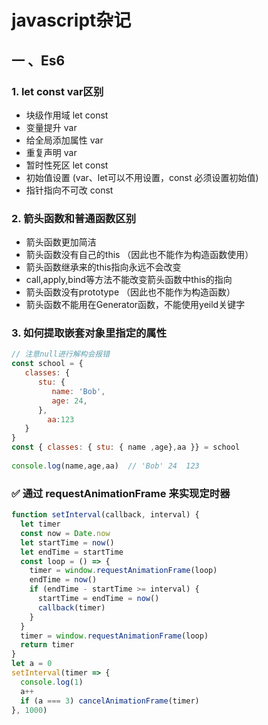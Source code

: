# javascript杂记

## 一 、Es6

### 1. let const var区别

+ 块级作用域 let const
+ 变量提升 var 
+ 给全局添加属性 var
+ 重复声明 var
+ 暂时性死区 let const
+ 初始值设置 (var、let可以不用设置，const 必须设置初始值)
+ 指针指向不可改 const


### 2. 箭头函数和普通函数区别

+ 箭头函数更加简洁
+ 箭头函数没有自己的this （因此也不能作为构造函数使用）
+ 箭头函数继承来的this指向永远不会改变
+ call,apply,bind等方法不能改变箭头函数中this的指向
+ 箭头函数没有prototype （因此也不能作为构造函数）
+ 箭头函数不能用在Generator函数，不能使用yeild关键字

### 3. 如何提取嵌套对象里指定的属性

```javascript
// 注意null进行解构会报错
const school = {
   classes: {
      stu: {
         name: 'Bob',
         age: 24,
      },
        aa:123
   }
}
const { classes: { stu: { name ,age},aa }} = school
       
console.log(name,age,aa)  // 'Bob' 24  123

```


### ✅ 通过 requestAnimationFrame 来实现定时器

```javascript
function setInterval(callback, interval) {
  let timer
  const now = Date.now
  let startTime = now()
  let endTime = startTime
  const loop = () => {
    timer = window.requestAnimationFrame(loop)
    endTime = now()
    if (endTime - startTime >= interval) {
      startTime = endTime = now()
      callback(timer)
    }
  }
  timer = window.requestAnimationFrame(loop)
  return timer
}
let a = 0
setInterval(timer => {
  console.log(1)
  a++
  if (a === 3) cancelAnimationFrame(timer)
}, 1000)

```

